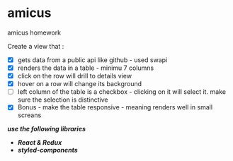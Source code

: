 # amicus
amicus homework

Create a view that :
*  [x] gets data from a public api like github - used swapi
*  [x] renders the data in a table - minimu 7 columns
*  [x] click on the row will drill to details view
*  [x] hover on a row will change its background
*  [ ] left column of the table is a checkbox - clicking on it will select it. make sure the selection is distinctive
*  [x] Bonus - make the table responsive - meaning renders well in small screans

 ***use the following libraries***
 * ***React & Redux***
 * ***styled-components***
